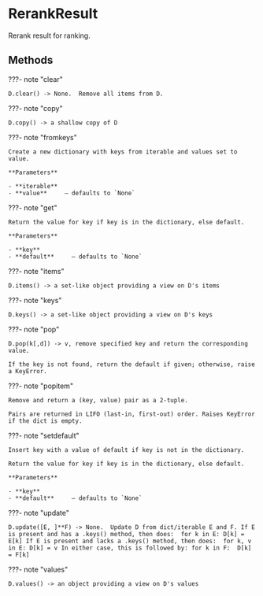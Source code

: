 # RerankResult

Rerank result for ranking.






## Methods

???- note "clear"

    D.clear() -> None.  Remove all items from D.

    
???- note "copy"

    D.copy() -> a shallow copy of D

    
???- note "fromkeys"

    Create a new dictionary with keys from iterable and values set to value.

    **Parameters**

    - **iterable**    
    - **value**     – defaults to `None`    
    
???- note "get"

    Return the value for key if key is in the dictionary, else default.

    **Parameters**

    - **key**    
    - **default**     – defaults to `None`    
    
???- note "items"

    D.items() -> a set-like object providing a view on D's items

    
???- note "keys"

    D.keys() -> a set-like object providing a view on D's keys

    
???- note "pop"

    D.pop(k[,d]) -> v, remove specified key and return the corresponding value.

    If the key is not found, return the default if given; otherwise, raise a KeyError.

    
???- note "popitem"

    Remove and return a (key, value) pair as a 2-tuple.

    Pairs are returned in LIFO (last-in, first-out) order. Raises KeyError if the dict is empty.

    
???- note "setdefault"

    Insert key with a value of default if key is not in the dictionary.

    Return the value for key if key is in the dictionary, else default.

    **Parameters**

    - **key**    
    - **default**     – defaults to `None`    
    
???- note "update"

    D.update([E, ]**F) -> None.  Update D from dict/iterable E and F. If E is present and has a .keys() method, then does:  for k in E: D[k] = E[k] If E is present and lacks a .keys() method, then does:  for k, v in E: D[k] = v In either case, this is followed by: for k in F:  D[k] = F[k]

    
???- note "values"

    D.values() -> an object providing a view on D's values

    
